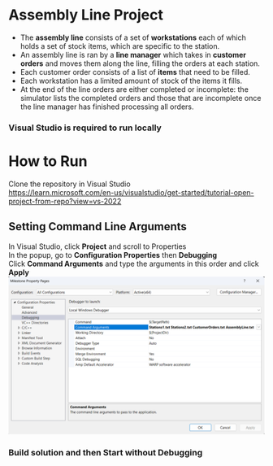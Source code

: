 # Assembly Line Project
- The **assembly line** consists of a set of **workstations** each of which holds a set of stock items, which are specific to the station.
- An assembly line is ran by a **line manager** which takes in **customer orders** and moves them along the line, filling the orders at each station.
- Each customer order consists of a list of **items** that need to be filled.
- Each workstation has a limited amount of stock of the items it fills.
- At the end of the line orders are either completed or incomplete: the simulator lists the completed orders and those that are incomplete once the line manager has finished processing all orders.

### Visual Studio is required to run locally

# How to Run
Clone the repository in Visual Studio</br>
https://learn.microsoft.com/en-us/visualstudio/get-started/tutorial-open-project-from-repo?view=vs-2022

## Setting Command Line Arguments
In Visual Studio, click **Project** and scroll to Properties</br>
In the popup, go to **Configuration Properties** then **Debugging**</br>
Click **Command Arguments** and type the arguments in this order and click **Apply**</br>
![alt text](image.png)

### Build solution and then Start without Debugging
